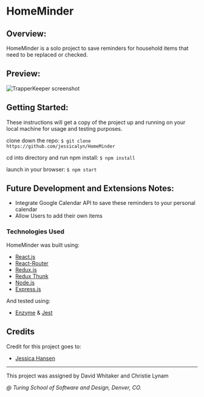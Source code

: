 # HomeMinder

## Overview:

HomeMinder is a solo project to save reminders for household items that need to be replaced or checked.

## Preview:

<img src="src/media/TrapperKeeper.png" alt="TrapperKeeper screenshot">

## Getting Started:

These instructions will get a copy of the project up and running on your local machine for usage and testing purposes.

clone down the repo: ```$ git clone https://github.com/jessicalyn/HomeMinder```

cd into directory and run npm install: ```$ npm install```

launch in your browser: ```$ npm start ```

## Future Development and Extensions Notes:

- Integrate Google Calendar API to save these reminders to your personal calendar
- Allow Users to add their own items

### Technologies Used
HomeMinder was built using: 
- [React.js](https://reactjs.org/)
- [React-Router](https://reacttraining.com/react-router/)
- [Redux.js](https://redux.js.org/)
- [Redux Thunk](https://github.com/reduxjs/redux-thunk)
- [Node.js](https://nodejs.org/en/)
- [Express.js](https://expressjs.com/)

And tested using:
- [Enzyme](https://airbnb.io/enzyme/) & [Jest](https://airbnb.io/enzyme/docs/guides/jest.html)

## Credits
Credit for this project goes to: 
- [Jessica Hansen](https://github.com/jessicalyn)

---
This project was assigned by David Whitaker and Christie Lynam 

*@ Turing School of Software and Design, Denver, CO.*
